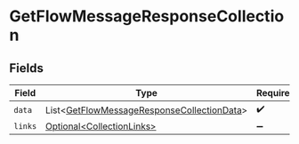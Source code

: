 # GetFlowMessageResponseCollection


## Fields

| Field                                                                                                          | Type                                                                                                           | Required                                                                                                       | Description                                                                                                    |
| -------------------------------------------------------------------------------------------------------------- | -------------------------------------------------------------------------------------------------------------- | -------------------------------------------------------------------------------------------------------------- | -------------------------------------------------------------------------------------------------------------- |
| `data`                                                                                                         | List\<[GetFlowMessageResponseCollectionData](../../models/components/GetFlowMessageResponseCollectionData.md)> | :heavy_check_mark:                                                                                             | N/A                                                                                                            |
| `links`                                                                                                        | [Optional\<CollectionLinks>](../../models/components/CollectionLinks.md)                                       | :heavy_minus_sign:                                                                                             | N/A                                                                                                            |